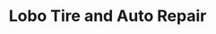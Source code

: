 ---
title: "Lobo Tire and Auto Repair"
url: /longview/lobo-tire-and-auto-repair/
shop: car repair
---